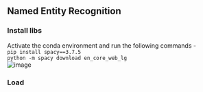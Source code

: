 ## Named Entity Recognition
### Install libs
Activate the conda environment and run the following commands - <br>
`pip install spacy==3.7.5`<br>
`python -m spacy download en_core_web_lg`<br>
![image](https://github.com/user-attachments/assets/518bac2f-26d0-4f54-afb6-72064e249987)
### Load 
